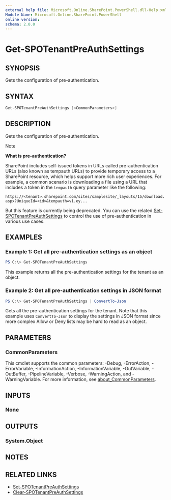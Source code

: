 ```yaml
---
external help file: Microsoft.Online.SharePoint.PowerShell.dll-Help.xml
Module Name: Microsoft.Online.SharePoint.PowerShell
online version:
schema: 2.0.0
---
```


# Get-SPOTenantPreAuthSettings

## SYNOPSIS

Gets the configuration of pre-authentication.

## SYNTAX

```powershell
Get-SPOTenantPreAuthSettings [<CommonParameters>]
```

## DESCRIPTION

Gets the configuration of pre-authentication.

> [!NOTE]
> **What is pre-authentication?**
>
> SharePoint includes self-issued tokens in URLs called pre-authentication URLs (also known as tempauth URLs) to provide temporary access to a SharePoint resource, which helps support more rich user experiences. For example, a common scenario is downloading a file using a URL that includes a token in the `tempauth` query parameter like the following:
>
> `https://<tenant>.sharepoint.com/sites/samplesite/_layouts/15/download.aspx?UniqueId=<id>&tempauth=v1.ey...`
>
> But this feature is currently being deprecated. You can use the related [Set-SPOTenantPreAuthSettings](Set-SPOTenantPreAuthSettings.md) to control the use of pre-authentication in various use cases.

## EXAMPLES

### Example 1: Get all pre-authentication settings as an object

```powershell
PS C:\> Get-SPOTenantPreAuthSettings
```

This example returns all the pre-authentication settings for the tenant as an object.

### Example 2: Get all pre-authentication settings in JSON format

```powershell
PS C:\> Get-SPOTenantPreAuthSettings | ConvertTo-Json
```

Gets all the pre-authentication settings for the tenant. Note that this example uses `ConvertTo-Json` to display the settings in JSON format since more complex Allow or Deny lists may be hard to read as an object.

## PARAMETERS

### CommonParameters
This cmdlet supports the common parameters: -Debug, -ErrorAction, -ErrorVariable, -InformationAction, -InformationVariable, -OutVariable, -OutBuffer, -PipelineVariable, -Verbose, -WarningAction, and -WarningVariable. For more information, see [about_CommonParameters](http://go.microsoft.com/fwlink/?LinkID=113216).

## INPUTS

### None

## OUTPUTS

### System.Object
## NOTES

## RELATED LINKS

- [Set-SPOTenantPreAuthSettings](Set-SPOTenantPreAuthSettings.md)
- [Clear-SPOTenantPreAuthSettings](Clear-SPOTenantPreAuthSettings.md)
